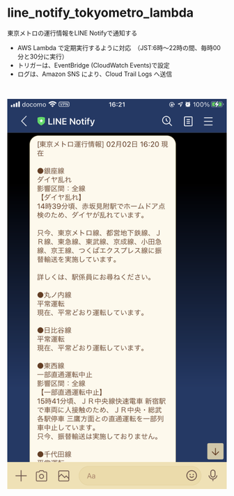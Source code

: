 # line_notify_tokyometro_lambda

東京メトロの運行情報をLINE Notifyで通知する

- AWS Lambda で定期実行するように対応　（JST:6時～22時の間、毎時00分と30分に実行）
- トリガーは、EventBridge (CloudWatch Events)で設定
- ログは、Amazon SNS により、Cloud Trail Logs へ送信

　

![notify_metro_problem.PNG](https://github.com/whitecat-22/line_notify_tokyometro_lambda/blob/main/notify_metro_problem.PNG "notify_metro_problem.PNG")
